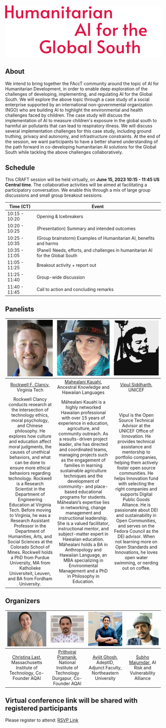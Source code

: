 ![Humanitarian AI for the Global South](media/single-page-markdown-website.svg)

## About
We intend to bring together the FAccT community around the topic of AI for Humanitarian Development, in order to enable deep exploration of the challenges of developing, implementing, and regulating AI for the Global South. We will explore the above topic through a case study of a social enterprise supported by an international non-governmental organization (NGO) who are building AI to highlight the environmental and health challenges faced by children. The case study will discuss the implementation of AI to measure children's exposure in the global south to harmful air pollutants that can lead to respiratory illness. We will discuss several implementation challenges for this case study, including ground truthing, privacy and autonomy, and infrastructure constraints. At the end of the session, we want participants to have a better shared understanding of the path forward in co-developing humanitarian AI solutions for the Global South while tackling the above challenges collaboratively.

## Schedule
This CRAFT session will be held virtually, on **June 15, 2023 10:15 - 11:45 US Central time**. The collaborative activities will be aimed at facilitating a participatory conversation. We enable this through a mix of large group discussions and small group breakout sessions.


| Time (CT) | Event |
|---|---|
| 10:15 - 10:20 | Opening & Icebreakers |
| 10:20 - 10:25 | (Presentation) Summary and intended outcomes |
| 10:25 - 10:35 | (Group brainstorm) Examples of Humanitarian AI, benefits and harms |
| 10:35 - 11:05 | (Panel) Needs, efforts, and challenges in humanitarian AI for the Global South | 
| 11:05 - 11:25 | Breakout activity + report out | 
| 11:25 - 11:40 | Group-wide discussion | 
| 11:40 - 11:45 | Call to action and concluding remarks |

## Panelists

|  <img src="media/Rockwell.png" height="100%"> | <img src="media/Mahealani.png" height="100%">  |   <img src="media/Vipul.png" height="100%">   |
|:--------:|:-------:|:--------:|
| [Rockwell F. Clancy](http://rockwellfclancy.com/), Virginia Tech  | [Mahealani Kauahi](https://www.linkedin.com/in/mahealani-kauahi), Ancestral Knowledge and Hawaiian Languages   | [Vipul Siddharth](https://www.linkedin.com/in/siddharthvipul/0), UNICEF  |
| Rockwell Clancy conducts research at the intersection of technology ethics, moral psychology, and Chinese philosophy. He explores how culture and education affect moral judgments, the causes of unethical behaviors, and what can be done to ensure more ethical behaviors regarding technology. Rockwell is a Research Scientist in the Department of Engineering Education at Virginia Tech. Before moving to Virginia, he was a Research Assistant Professor in the Department of Humanities, Arts, and Social Sciences at the Colorado School of Mines. Rockwell holds a PhD from Purdue University, MA from Katholieke Universiteit, Leuven, and BA from Fordham University. | Māhealani Kauahi is a highly networked Hawaiian professional with over 15 years of experience in education, agriculture, and community outreach. As a results-driven project leader, she has directed and coordinated teams, managing projects such as the engagement of families in learning sustainable agriculture techniques and the development of community- and place-based educational programs for students.  Māhealani’s expertise lies in networking, change management and instructional leadership.  She is a valued facilitator, instructional mentor, and subject-matter expert in Hawaiian education. Māhealani holds a BA in Anthropology and Hawaiian Language, an MBA specializing in Environmental Management and a PhD in Philosophy in Education. | Vipul is the Open Source Technical Advisor at the UNICEF Office of Innovation. He provides technical assistance and mentorship to portfolio companies, helping them actively foster open source communities. He helps Innovation fund with selecting the right companies and supports Digital Public Goods Alliance. He is passionate about DEI and sustainability in Open Communities, and serves on the Fedora Council as the DEI advisor. When not learning more on Open Standards and Innovations, he loves open water swimming, or nerding out on coffee. |


## Organizers

| <img src="media/Christina.png" height="100%"> | <img src="media/Prithviraj.png" height="100%"> |  <img src="media/Avijit.png" height="100%"> | <img src="media/Subho.png" height="100%"> |
| :-------------: | :-------------: | :-------------: | :-------------: |
| [Christina Last](https://christinalast.com/), Massachusetts Institute of Technology, Co-Founder AQAI | [Prithviraj Pramanik](https://www.linkedin.com/in/prithvirajpramanik/), National Institute of Technology Durgapur, Co-Founder AQAI | [Avijit Ghosh](https://evijit.io/), AdeptID, Adjunct Faculty, Northeastern University | [Subho Majumdar](subhomajumdar.com), AI Risk and Vulnerability Alliance |


## Virtual conference link will be shared with registered participants 
Please register to attend: 
[RSVP Link](https://forms.gle/2QdNpL7UobpeLxSWA)